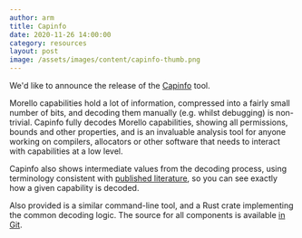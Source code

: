 ```yaml
---
author: arm
title: Capinfo
date: 2020-11-26 14:00:00
category: resources
layout: post
image: /assets/images/content/capinfo-thumb.png
---
```

We'd like to announce the release of the [Capinfo](/capinfo/) tool.

Morello capabilities hold a lot of information, compressed into a fairly small
number of bits, and decoding them manually (e.g. whilst debugging) is
non-trivial. Capinfo fully decodes Morello capabilities, showing all
permissions, bounds and other properties, and is an invaluable analysis tool for
anyone working on compilers, allocators or other software that needs to interact
with capabilities at a low level.

Capinfo also shows intermediate values from the decoding process, using
terminology consistent with [published literature][cheri-concentrate], so you
can see exactly how a given capability is decoded.

Also provided is a similar command-line tool, and a Rust crate implementing the
common decoding logic. The source for all components is available [in
Git][capinfo-src].

[capinfo-src]: https://git.morello-project.org/morello/utilities/capinfo/
[cheri-concentrate]: https://www.cl.cam.ac.uk/research/security/ctsrd/pdfs/2019tc-cheri-concentrate.pdf
